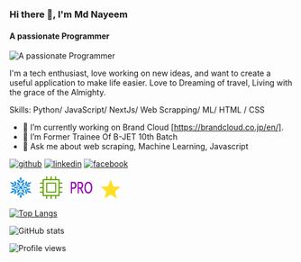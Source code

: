 ### Hi there 👋, I'm Md Nayeem
#### A passionate Programmer
![A passionate Programmer](https://www.themasterpicks.com/wp-content/uploads/2020/04/22b22287602523.5dbd29081561d.gif)

I'm a tech enthusiast, love working on new ideas, and want to create a useful application to make life easier. Love to Dreaming of travel, Living with the grace of the Almighty.

Skills: Python/ JavaScript/ NextJs/ Web Scrapping/ ML/ HTML / CSS

- 🔭 I’m currently working on Brand Cloud [https://brandcloud.co.jp/en/]. 
- 🌱 I’m Former Trainee Of B-JET 10th Batch
- 💬 Ask me about web scraping, Machine Learning, Javascript


[<img src='https://cdn.jsdelivr.net/npm/simple-icons@3.0.1/icons/github.svg' alt='github' height='40'>](https://github.com/mdnayeemaxl)  [<img src='https://cdn.jsdelivr.net/npm/simple-icons@3.0.1/icons/linkedin.svg' alt='linkedin' height='40'>](https://www.linkedin.com/in/md-nayeem-946bbb167/)  [<img src='https://cdn.jsdelivr.net/npm/simple-icons@3.0.1/icons/facebook.svg' alt='facebook' height='40'>](https://www.facebook.com/mdnayeem.islam.1)  

<a href='https://archiveprogram.github.com/'><img src='https://raw.githubusercontent.com/acervenky/animated-github-badges/master/assets/acbadge.gif' width='40' height='40'></a> <a href='https://docs.github.com/en/developers'><img src='https://raw.githubusercontent.com/acervenky/animated-github-badges/master/assets/devbadge.gif' width='40' height='40'></a> <a href='https://github.com/pricing'><img src='https://raw.githubusercontent.com/acervenky/animated-github-badges/master/assets/pro.gif' width='40' height='40'></a> <a href='https://stars.github.com/'><img src='https://raw.githubusercontent.com/acervenky/animated-github-badges/master/assets/starbadge.gif' width='35' height='35'></a> 

[![Top Langs](https://github-readme-stats.vercel.app/api/top-langs/?username=mdnayeemaxl)](https://github.com/anuraghazra/github-readme-stats)

![GitHub stats](https://github-readme-stats.vercel.app/api?username=mdnayeemaxl&show_icons=true)  

![Profile views](https://gpvc.arturio.dev/mdnayeemaxl)  
